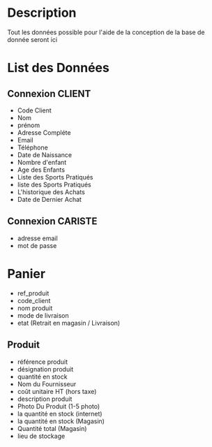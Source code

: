 # Description

Tout les données possible pour l'aide de la conception de la base de donnée seront ici 

# List des Données


## Connexion CLIENT

- Code Client 
- Nom 
- prénom
- Adresse Compléte 
- Email
- Téléphone 
- Date de Naissance 
- Nombre d'enfant 
- Age des Enfants 
- Liste des Sports Pratiqués
- liste des Sports Pratiqués
- L'historique des Achats
- Date de Dernier Achat  

## Connexion CARISTE  
 
- adresse email 
- mot de passe 


# Panier
- ref_produit
- code_client
- nom produit
- mode de livraison
- etat (Retrait en magasin / Livraison)

## Produit 

- référence produit
- désignation produit
- quantité en stock
- Nom du Fournisseur
- coût unitaire HT (hors taxe)
- description produit 
- Photo Du Produit (1-5 photo)
- la quantité en stock (internet)
- la quantité en stock (Magasin)
- Quantité total (Magasin)
- lieu de stockage